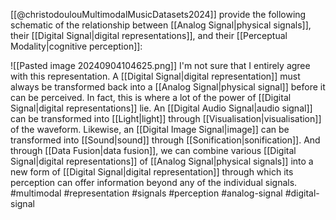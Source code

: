 [[@christodoulouMultimodalMusicDatasets2024]] provide the following schematic of the relationship between [[Analog Signal|physical signals]], their [[Digital Signal|digital representations]], and their [[Perceptual Modality|cognitive perception]]: 

![[Pasted image 20240904104625.png]]
I'm not sure that I entirely agree with this representation. A [[Digital Signal|digital representation]] must always be transformed back into a [[Analog Signal|physical signal]] before it can be perceived. In fact, this is where a lot of the power of [[Digital Signal|digital representations]] lie. An [[Digital Audio Signal|audio signal]] can be transformed into [[Light|light]] through [[Visualisation|visualisation]] of the waveform. Likewise, an [[Digital Image Signal|image]] can be transformed into [[Sound|sound]] through [[Sonification|sonification]]. And through [[Data Fusion|data fusion]], we can combine various [[Digital Signal|digital representations]] of [[Analog Signal|physical signals]] into a new form of [[Digital Signal|digital representation]] through which its perception can offer information beyond any of the individual signals. #multimodal #representation #signals #perception #analog-signal #digital-signal 